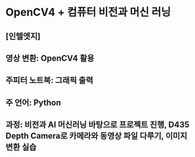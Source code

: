 # OpenCV4 + 컴퓨터 비전과 머신 러닝
## [인텔엣지]
## 영상 변환: OpenCV4 활용 
## 주피터 노트북: 그래픽 출력
## 주 언어: Python 
## 과정: 비전과 AI 머신러닝 바탕으로 프로젝트 진행, D435 Depth Camera로 카메라와 동영상 파일 다루기, 이미지 변환 실습
